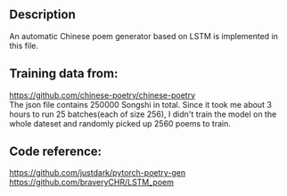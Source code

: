 ## Description   
An automatic Chinese poem generator based on LSTM is implemented in this file.   
   
## Training data from:   
https://github.com/chinese-poetry/chinese-poetry   
The json file contains 250000 Songshi in total.
Since it took me about 3 hours to run 25 batches(each of size 256), I didn't train the model on the whole dateset and randomly picked up 2560 poems to train.   
   
##   Code reference:   
https://github.com/justdark/pytorch-poetry-gen   
https://github.com/braveryCHR/LSTM_poem
